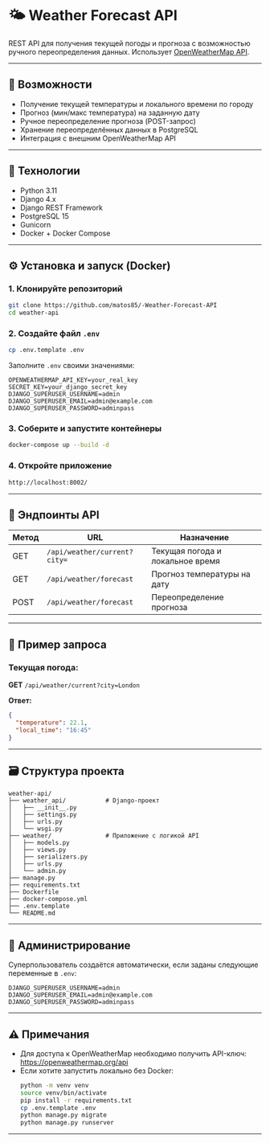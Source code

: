 # 🌤️ Weather Forecast API

REST API для получения текущей погоды и прогноза с возможностью ручного переопределения данных. Использует [OpenWeatherMap API](https://openweathermap.org/api).

---

## 🚀 Возможности

- Получение текущей температуры и локального времени по городу
- Прогноз (мин/макс температура) на заданную дату
- Ручное переопределение прогноза (POST-запрос)
- Хранение переопределённых данных в PostgreSQL
- Интеграция с внешним OpenWeatherMap API

---

## 🔧 Технологии

- Python 3.11
- Django 4.x
- Django REST Framework
- PostgreSQL 15
- Gunicorn
- Docker + Docker Compose

---

## ⚙️ Установка и запуск (Docker)

### 1. Клонируйте репозиторий

```bash
git clone https://github.com/matos85/-Weather-Forecast-API
cd weather-api
```

### 2. Создайте файл `.env`

```bash
cp .env.template .env
```

Заполните `.env` своими значениями:

```env
OPENWEATHERMAP_API_KEY=your_real_key
SECRET_KEY=your_django_secret_key
DJANGO_SUPERUSER_USERNAME=admin
DJANGO_SUPERUSER_EMAIL=admin@example.com
DJANGO_SUPERUSER_PASSWORD=adminpass
```

### 3. Соберите и запустите контейнеры

```bash
docker-compose up --build -d
```

### 4. Откройте приложение

```txt
http://localhost:8002/
```

---

## 📌 Эндпоинты API

| Метод | URL                          | Назначение                       |
|-------|------------------------------|----------------------------------|
| GET   | `/api/weather/current?city=` | Текущая погода и локальное время |
| GET   | `/api/weather/forecast`      | Прогноз температуры на дату      |
| POST  | `/api/weather/forecast`      | Переопределение прогноза         |

---

## 🧪 Пример запроса

### Текущая погода:

**GET** `/api/weather/current?city=London`

**Ответ:**

```json
{
  "temperature": 22.1,
  "local_time": "16:45"
}
```

---

## 🗃️ Структура проекта

```
weather-api/
├── weather_api/           # Django-проект
│   ├── __init__.py
│   ├── settings.py
│   ├── urls.py
│   └── wsgi.py
├── weather/               # Приложение с логикой API
│   ├── models.py
│   ├── views.py
│   ├── serializers.py
│   ├── urls.py
│   └── admin.py
├── manage.py
├── requirements.txt
├── Dockerfile
├── docker-compose.yml
├── .env.template
└── README.md
```

---

## 🔐 Администрирование

Суперпользователь создаётся автоматически, если заданы следующие переменные в `.env`:

```env
DJANGO_SUPERUSER_USERNAME=admin
DJANGO_SUPERUSER_EMAIL=admin@example.com
DJANGO_SUPERUSER_PASSWORD=adminpass
```

---

## ⚠️ Примечания

- Для доступа к OpenWeatherMap необходимо получить API-ключ: https://openweathermap.org/api
- Если хотите запустить локально без Docker:
  ```bash
  python -m venv venv
  source venv/bin/activate
  pip install -r requirements.txt
  cp .env.template .env
  python manage.py migrate
  python manage.py runserver
  ```

---


